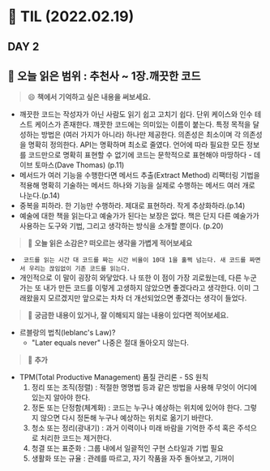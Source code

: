 # :pencil: TIL (2022.02.19)
## DAY 2
:book: 오늘 읽은 범위 : 추천사 ~ 1장.깨끗한 코드
---
 > :smile: **책에서 기억하고 싶은 내용을 써보세요.**
 - 깨끗한 코드는 작성자가 아닌 사람도 읽기 쉽고 고치기 쉽다. 단위 케이스와 인수 테스트 케이스가 존재한다. 꺠끗한 코드에는 의미있는 이름이 붙는다. 특정 목적을 달성하는 방법은 (여러 가지가 아니라) 하나만 제공한다. 의존성은 최소이며 각 의존성을 명확히 정의한다. API는 명확하며 최소로 줄였다. 언어에 따라 필요한 모든 정보를 코드만으로 명확히 표현할 수 없기에 코드는 문학적으로 표현해야 마땅하다 - 데이브 토마스(Dave Thomas) (p.11)
 - 메서드가 여러 기능을 수행한다면 메서드 추출(Extract Method) 리팩터링 기법을 적용해 명확히 기술하는 메서드 하나와 기능을 실제로 수행하는 메서드 여러 개로 나눈다.(p.14)
 - 중복을 피하라. 한 기능만 수행하라. 제대로 표현하라. 작게 추상화하라.(p.14)
 - 예술에 대한 책을 읽는다고 예술가가 된다는 보장은 없다. 책은 단지 다른 예술가가 사용하는 도구와 기법, 그리고 생각하는 방식을 소개할 뿐이다. (p.20)
 
 > :thinking: **오늘 읽은 소감은? 떠오르는 생각을 가볍게 적어보세요**
 - `` 코드를 읽는 시간 대 코드를 짜는 시간 비율이 10대 1을 훌쩍 넘는다. 새 코드를 짜면서 우리는 끊임없이 기존 코드를 읽는다.``
 - 개인적으로 이 말이 굉장히 와닿았다. 나 또한 이 점이 가장 괴로웠는데, 다른 누군가는 또 내가 만든 코드를 이렇게 고생하지 않았으면 좋겠다라고 생각한다. 이미 그래왔을지 모르겠지만 앞으로는 차차 더 개선되었으면 좋겠다는 생각이 들었다.

 > :mag_right: **궁금한 내용이 있거나, 잘 이해되지 않는 내용이 있다면 적어보세요.**
 - 르블랑의 법칙(leblanc's Law)?
   - "Later equals never" 나중은 절대 돌아오지 않는다.


> 🤔 **추가**
 - TPM(Total Productive Management) 품질 관리론 - 5S 원칙
    1. 정리 또는 조직(정렬) : 적절한 명명법 등과 같은 방법을 사용해 무엇이 어디에 있는지 알아야 한다.
    2. 정돈 또는 단정함(체계화) : 코드는 누구나 예상하는 위치에 있어야 한다. 그렇지 않으면 다시 정돈해 누구나 예상하는 위치로 옮기기 바란다.
    3. 청소 또는 정리(광내기) : 과거 이력이나 미래 바람을 기억한 주석 혹은 주석으로 처리한 코드는 제거한다.
    4. 청결 또는 표준화 : 그룹 내에서 일괄적인 구현 스타일과 기법 필요
    5. 생활화 또는 규율 : 관례를 따르고, 자기 작품을 자주 돌아보고, 기꺼이 
